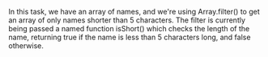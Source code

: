 In this task, we have an array of names, and we're using Array.filter() to get an array of only names shorter than 5 characters. The filter is currently being passed a named function isShort() which checks the length of the name, returning true if the name is less than 5 characters long, and false otherwise.
